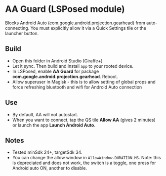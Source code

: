# AA Guard (LSPosed module)
Blocks Android Auto (com.google.android.projection.gearhead) from auto-connecting.
You must explicitly allow it via a Quick Settings tile or the launcher button.

## Build
- Open this folder in Android Studio (Giraffe+)
- Let it sync. Then build and install `app` to your rooted device.
- In LSPosed, enable **AA Guard** for package **com.google.android.projection.gearhead**. Reboot.
- Allow superuser in Magisk - this is to allow setting of global props and force refreshing bluetooth and wifi for Android Auto connection

## Use
- By default, AA will not autostart.
- When you want to connect, tap the QS tile **Allow AA** (gives 2 minutes) or launch the app **Launch Android Auto**.

## Notes
- Tested minSdk 24+, targetSdk 34.
- You can change the allow window in `AllowWindow.DURATION_MS`. Note: this is depreciated and does not work, the switch is a toggle, one press for Android auto ON, another to disable.
